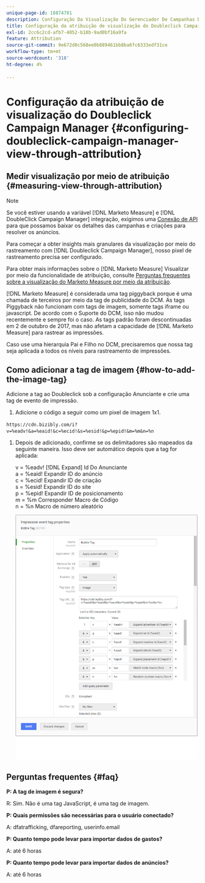 ```yaml
---
unique-page-id: 18874781
description: Configuração Da Visualização Do Gerenciador De Campanhas Doubleclick Por Meio Da Atribuição - [!DNL Marketo Measure]
title: Configuração da atribuição de visualização do Doubleclick Campaign Manager
exl-id: 2cc6c2cd-afb7-4052-b18b-9ad0bf16a9fa
feature: Attribution
source-git-commit: 9e672d0c568ee0b889461bb8ba6fc6333edf31ce
workflow-type: tm+mt
source-wordcount: '318'
ht-degree: 4%

---
```


# Configuração da atribuição de visualização do Doubleclick Campaign Manager {#configuring-doubleclick-campaign-manager-view-through-attribution}

## Medir visualização por meio de atribuição {#measuring-view-through-attribution}

>[!NOTE]
>
>Se você estiver usando a variável [!DNL Marketo Measure] e [!DNL DoubleClick Campaign Manager] integração, exigimos uma [Conexão de API](/help/api-connections/utilizing-marketo-measures-api-connections/integrated-ad-platforms.md#how-to-connect-ad-platforms) para que possamos baixar os detalhes das campanhas e criações para resolver os anúncios.

Para começar a obter insights mais granulares da visualização por meio do rastreamento com [!DNL Doubleclick Campaign Manager], nosso pixel de rastreamento precisa ser configurado.

Para obter mais informações sobre o [!DNL Marketo Measure] Visualizar por meio da funcionalidade de atribuição, consulte [Perguntas frequentes sobre a visualização do Marketo Measure por meio da atribuição](/help/advanced-marketo-measure-features/view-through-attribution/marketo-measure-view-through-attribution-faq.md).

[!DNL Marketo Measure] é considerada uma tag piggyback porque é uma chamada de terceiros por meio da tag de publicidade do DCM. As tags Piggyback não funcionam com tags de imagem, somente tags iframe ou javascript. De acordo com o Suporte do DCM, isso não mudou recentemente e sempre foi o caso. As tags padrão foram descontinuadas em 2 de outubro de 2017, mas não afetam a capacidade de [!DNL Marketo Measure] para rastrear as impressões.

Caso use uma hierarquia Pai e Filho no DCM, precisaremos que nossa tag seja aplicada a todos os níveis para rastreamento de impressões.

## Como adicionar a tag de imagem {#how-to-add-the-image-tag}

Adicione a tag ao Doubleclick sob a configuração Anunciante e crie uma tag de evento de impressão.

1. Adicione o código a seguir como um pixel de imagem 1x1.

`https://cdn.bizibly.com/i?v=%eadv!&a=%eaid!&c=%ecid!&s=%esid!&p=%epid!&m=%m&n=%n`

1. Depois de adicionado, confirme se os delimitadores são mapeados da seguinte maneira. Isso deve ser automático depois que a tag for aplicada:

   v = %eadv! [!DNL Expand] Id Do Anunciante\
   a = %eaid! Expandir ID do anúncio\
   c = %ecid! Expandir ID de criação\
   s = %esid! Expandir ID do site\
   p = %epid! Expandir ID de posicionamento\
   m = %m Corresponder Macro de Código\
   n = %n Macro de número aleatório

   ![](assets/1.png)

## Perguntas frequentes {#faq}

**P: A tag de imagem é segura?**

R: Sim. Não é uma tag JavaScript, é uma tag de imagem.

**P: Quais permissões são necessárias para o usuário conectado?**

A: dfatrafficking, dfareporting, userinfo.email

**P: Quanto tempo pode levar para importar dados de gastos?**

A: até 6 horas

**P: Quanto tempo pode levar para importar dados de anúncios?**

A: até 6 horas
